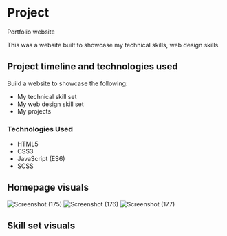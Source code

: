 # Project
Portfolio website 


This was a website built to showcase my technical skills, web design skills.



## Project timeline and technologies used

Build a website to showcase the following:
* My technical skill set
* My web design skill set
* My projects

### Technologies Used

* HTML5
* CSS3
* JavaScript (ES6)
* SCSS


  
## Homepage visuals


![Screenshot (175)](https://github.com/ritik1103/personal-portfolio-master/assets/95840534/9ed325ff-c1a4-42f1-a010-0b2e66720609)
![Screenshot (176)](https://github.com/ritik1103/personal-portfolio-master/assets/95840534/3ed1f099-e56e-4967-988c-e1fd1d8c251c)
![Screenshot (177)](https://github.com/ritik1103/personal-portfolio-master/assets/95840534/9214d1ef-5c79-4d8e-b706-1dfba1a1180f)



## Skill set visuals

